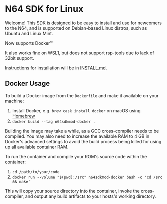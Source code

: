 # N64 SDK for Linux

Welcome! This SDK is designed to be easy to install and use for newcomers to the N64, and is supported on Debian-based Linux distros,
such as Ubuntu and Linux Mint.

Now supports Docker™

It also works fine on WSL1, but does not support rsp-tools due to lack of 32bit support.

Instructions for installation will be in [INSTALL.md](https://github.com/CrashOveride95/n64sdkmod/blob/master/INSTALL.md).

## Docker Usage

To build a Docker image from the `Dockerfile` and make it available on your machine:

1. Install Docker, e.g. `brew cask install docker` on macOS using [Homebrew](https://brew.sh)
2. `docker build --tag n64sdkmod-docker .`

Building the image may take a while, as a GCC cross-compiler needs to be compiled. You may also need to increase the available RAM to 4 GB in Docker's advanced settings to avoid the build process being killed for using up all available container RAM.

To run the container and compile your ROM's source code within the container:

1. `cd /path/to/your/code`
2. `docker run --volume "$(pwd):/src" n64sdkmod-docker bash -c 'cd /src && make'`

This will copy your source directory into the container, invoke the cross-compiler, and output any build artifacts to your hosts's working directory.
